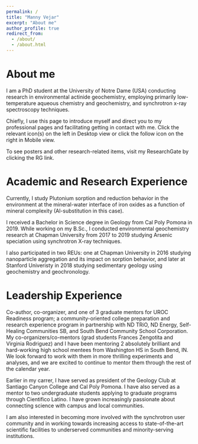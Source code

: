 ```yaml
---
permalink: /
title: "Manny Vejar"
excerpt: "About me"
author_profile: true
redirect_from: 
  - /about/
  - /about.html
---
```


# About me
I am a PhD student at the University of Notre Dame (USA) conducting research in environmental actinide geochemistry, employing primarily low-temperature aqueous chemistry and geochemistry, and synchrotron x-ray spectroscopy techniques. 

Chiefly, I use this page to introduce myself and direct you to my professional pages and facilitating getting in contact with me. Click the relevant icon(s) on the left in Desktop view or click the follow icon on the right in Mobile view.

To see posters and other research-related items, visit my ResearchGate by clicking the RG link.

# Academic and Research Experience
Currently, I study Plutonium sorption and reduction behavior in the environment at the mineral-water interface of iron oxides as a function of mineral complexity (Al-substitution in this case).

I received a Bachelor in Science degree in Geology from Cal Poly Pomona in 2019. While working on my B.Sc., I conducted environmental geochemistry research at Chapman University from 2017 to  2019 studying Arsenic speciation using synchrotron X-ray techniques. 

I also participated in two REUs: one at Chapman University in 2016 studying nanoparticle aggregation and its impact on sorption behavior, and later at Stanford Univeristy in 2018 studying sedimentary geology using geochemistry and geochronology.

# Leadership Experience
Co-author, co-organizer, and one of 3 graduate mentors for UROC Readiness program; a community-oriented college preparation and research experience program in partnership with ND TRiO, ND Energy, Self-Healing Communities SB, and South Bend Community School Corporation. My co-organizers/co-mentors (grad students Frances Zengotita and Virginia Rodriguez) and I have been mentoring 2 absolutely brilliant and hard-working high school mentees from Washington HS in South Bend, IN. We look forward to work with them in more thrilling experiments and analyses, and we are excited to continue to mentor them through the rest of the calendar year. 

Earlier in my carrer, I have served as president of the Geology Club at Santiago Canyon College and Cal Poly Pomona. I have also served as a mentor to two  undergraduate students applying to graduate programs through Cientifico Latino. I have grown increasingly passionate about connecting science with campus and local communities.

I am also interested in becoming more involved with the synchrotron user community and in working towards increasing access to state-of-the-art scientific facilities to underserved communities and minority-serving institutions.
